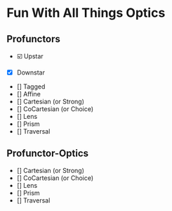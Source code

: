 # Fun With All Things Optics

## Profunctors
- :ballot_box_with_check: Upstar
- [x] Downstar
- [] Tagged
- [] Affine
- [] Cartesian   (or Strong)
- [] CoCartesian (or Choice)
- [] Lens
- [] Prism
- [] Traversal

## Profunctor-Optics
- [] Cartesian   (or Strong)
- [] CoCartesian (or Choice)
- [] Lens
- [] Prism
- [] Traversal